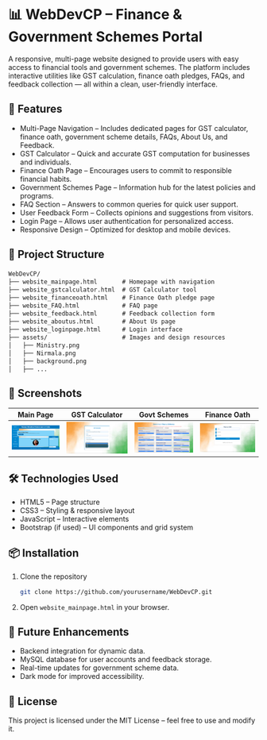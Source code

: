 # 📊 WebDevCP – Finance & Government Schemes Portal

A responsive, multi-page website designed to provide users with easy access to financial tools and government schemes. The platform includes interactive utilities like GST calculation, finance oath pledges, FAQs, and feedback collection — all within a clean, user-friendly interface.

## 🚀 Features
- Multi-Page Navigation – Includes dedicated pages for GST calculator, finance oath, government scheme details, FAQs, About Us, and Feedback.
- GST Calculator – Quick and accurate GST computation for businesses and individuals.
- Finance Oath Page – Encourages users to commit to responsible financial habits.
- Government Schemes Page – Information hub for the latest policies and programs.
- FAQ Section – Answers to common queries for quick user support.
- User Feedback Form – Collects opinions and suggestions from visitors.
- Login Page – Allows user authentication for personalized access.
- Responsive Design – Optimized for desktop and mobile devices.

## 📂 Project Structure
```
WebDevCP/
├── website_mainpage.html       # Homepage with navigation
├── website_gstcalculator.html  # GST Calculator tool
├── website_financeoath.html    # Finance Oath pledge page
├── website_FAQ.html            # FAQ page
├── website_feedback.html       # Feedback collection form
├── website_aboutus.html        # About Us page
├── website_loginpage.html      # Login interface
├── assets/                     # Images and design resources
│   ├── Ministry.png
│   ├── Nirmala.png
│   ├── background.png
│   ├── ...
```

## 📸 Screenshots
| Main Page | GST Calculator | Govt Schemes | Finance Oath |
|-----------|---------------|--------------|--------------|
| <img src="images/1.png" width="300" /> | <img src="images/2.png" width="300" /> | <img src="images/3.png" width="300" /> | <img src="images/4.png" width="300" /> |

## 🛠️ Technologies Used
- HTML5 – Page structure
- CSS3 – Styling & responsive layout
- JavaScript – Interactive elements
- Bootstrap (if used) – UI components and grid system

## 📦 Installation
1. Clone the repository
   ```bash
   git clone https://github.com/yourusername/WebDevCP.git
   ```
2. Open `website_mainpage.html` in your browser.

## 📌 Future Enhancements
- Backend integration for dynamic data.
- MySQL database for user accounts and feedback storage.
- Real-time updates for government scheme data.
- Dark mode for improved accessibility.

## 📜 License
This project is licensed under the MIT License – feel free to use and modify it.

